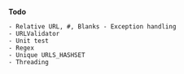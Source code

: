 **Todo**
    
    - Relative URL, #, Blanks - Exception handling
    - URLValidator
    - Unit test
    - Regex
    - Unique URLS_HASHSET
    - Threading
